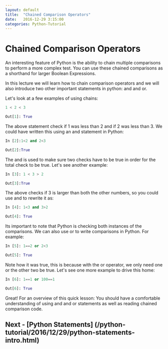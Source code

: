 ```yaml
---
layout: default
title:  "Chained Comparison Operators"
date:   2016-12-29 3:15:00
categories: Python-Tutorial
---
```


# Chained Comparison Operators
An interesting feature of Python is the ability to chain multiple comparisons to perform a more complex test. You can use these chained comparisons as a shorthand for larger Boolean Expressions.

In this lecture we will learn how to chain comparison operators and we will also introduce two other important statements in python: and and or.

Let's look at a few examples of using chains:

```python
1 < 2 < 3
```
```python
Out[1]: True
```

The above statement check if 1 was less than 2 and if 2 was less than 3. We could have written this using an and statement in Python:

```python
In [2]:1<2 and 2<3
```
```python
Out[2]:True
```

The and is used to make sure two checks have to be true in order for the total check to be true. Let's see another example:

```python
In [3]: 1 < 3 > 2
```
```python
Out[3]:True
```

The above checks if 3 is larger than both the other numbers, so you could use and to rewrite it as:

```python
In [4]: 1<3 and 3>2
```
```python
Out[4]: True
```
Its important to note that Python is checking both instances of the comparisons. We can also use or to write comparisons in Python. For example:

```python
In [5]: 1==2 or 2<3
```
```python
Out[5]: True
```

Note how it was true, this is because with the or operator, we only need one or the other two be true. Let's see one more example to drive this home:

```python
In [6]: 1==1 or 100==1
```
```python
Out[6]: True
```

Great! For an overview of this quick lesson: You should have a comfortable understanding of using and and or statements as well as reading chained comparison code.

## Next - [Python Statements] (/python-tutorial/2016/12/29/python-statements-intro.html)
